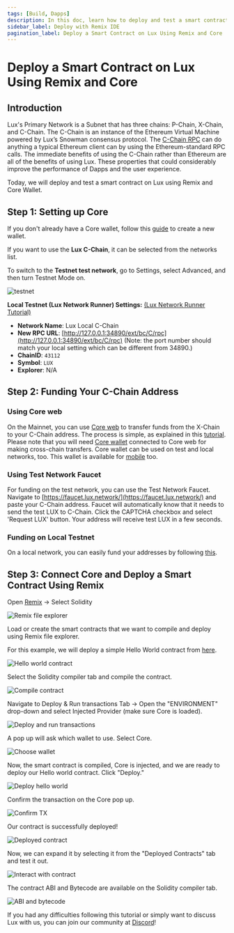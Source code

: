 ```yaml
---
tags: [Build, Dapps]
description: In this doc, learn how to deploy and test a smart contract on Lux using Remix and Core.
sidebar_label: Deploy with Remix IDE
pagination_label: Deploy a Smart Contract on Lux Using Remix and Core
---
```


# Deploy a Smart Contract on Lux Using Remix and Core

## Introduction

Lux's Primary Network is a Subnet that has three chains: P-Chain, X-Chain,
and C-Chain. The C-Chain is an instance of the Ethereum Virtual Machine powered
by Lux’s Snowman consensus protocol. The
[C-Chain RPC](/reference/luxd/c-chain/api.md) can do anything a typical Ethereum
client can by using the Ethereum-standard RPC calls. The immediate benefits of
using the C-Chain rather than Ethereum are all of the benefits of using
Lux. These properties that could considerably improve the performance of
Dapps and the user experience.

Today, we will deploy and test a smart contract on Lux using Remix and Core Wallet.

## Step 1: Setting up Core

If you don't already have a Core wallet, follow this
[guide](https://support.lux.network/en/articles/6100129-core-extension-how-do-i-create-a-new-wallet)
to create a new wallet.

If you want to use the **Lux C-Chain**, it can be selected from the networks list.

To switch to the **Testnet test network**, go to Settings, select Advanced, and then turn Testnet Mode on.

<div style={{textAlign: 'center'}}>

![testnet](/img/remix-core-guide/testnet.png)

</div>

**Local Testnet (Lux Network Runner) Settings:** [(Lux Network Runner Tutorial)](/tooling/netrunner.md)

- **Network Name**: Lux Local C-Chain
- **New RPC URL**:
  [http://127.0.0.1:34890/ext/bc/C/rpc](http://127.0.0.1:34890/ext/bc/C/rpc)
  (Note: the port number should match your local setting which can be different
  from 34890.)
- **ChainID**: `43112`
- **Symbol**: `LUX`
- **Explorer**: N/A

## Step 2: Funding Your C-Chain Address

### **Using Core web**

On the Mainnet, you can use [Core
web](https://core.app/) to transfer funds from the X-Chain to your
C-Chain address. The process is simple, as explained in this
[tutorial](https://support.lux.network/en/articles/8133713-core-web-how-do-i-make-cross-chain-transfers-in-core-stake).
Please note that you will need [Core wallet](https://join.core.app/extension) connected to Core web for making cross-chain transfers.
Core wallet can be used on test and local networks, too. 
This wallet is available for [mobile](https://support.lux.network/en/articles/6115608-core-mobile-where-can-i-download-core-mobile-to-my-phone) too.

### **Using Test Network Faucet**

For funding on the test network, you can use the Test Network Faucet. Navigate
to [https://faucet.lux.network/](https://faucet.lux.network/) and paste your
C-Chain address. Faucet will automatically know that it needs to send the test
LUX to C-Chain. Click the CAPTCHA checkbox and select 'Request LUX' button.
Your address will receive test LUX in a few seconds.

### Funding on Local Testnet

On a local network, you can easily fund your addresses by following
[this](/build/subnet/hello-subnet.md#importing-the-test-private-key).

## Step 3: Connect Core and Deploy a Smart Contract Using Remix

Open [Remix](https://remix.ethereum.org/) -&gt; Select Solidity

![Remix file explorer](/img/remix-core-guide/remix.png)

Load or create the smart contracts that we want to compile and deploy using Remix file explorer.

For this example, we will deploy a simple Hello World contract from [here](https://blog.chain.link/how-to-create-a-hello-world-smart-contract-with-solidity/).

![Hello world contract](/img/remix-core-guide/contract.png)

Select the Solidity compiler tab and compile the contract.

![Compile contract](/img/remix-core-guide/compile.png)

Navigate to Deploy & Run transactions Tab -&gt; Open the "ENVIRONMENT" drop-down and select
Injected Provider (make sure Core is loaded).

![Deploy and run transactions](/img/remix-core-guide/provider.png)

A pop up will ask which wallet to use. Select Core.

<div style={{textAlign: 'center'}}>

![Choose wallet](/img/remix-core-guide/wallet.png)

</div>

Now, the smart contract is compiled, Core is injected, and we are ready to
deploy our Hello world contract. Click "Deploy."

![Deploy hello world](/img/remix-core-guide/deploy.png)

Confirm the transaction on the Core pop up.

<div style={{textAlign: 'center'}}>

![Confirm TX](/img/remix-core-guide/approve.png)

</div>

Our contract is successfully deployed!

![Deployed contract](/img/remix-core-guide/deployed.png)

Now, we can expand it by selecting it from the "Deployed Contracts" tab and test it out.

<div style={{textAlign: 'center'}}>

![Interact with contract](/img/remix-core-guide/interact.png)

</div>

The contract ABI and Bytecode are available on the Solidity compiler tab.

<div style={{textAlign: 'center'}}>

![ABI and bytecode](/img/remix-core-guide/ABI-bytecode.png)

</div>

If you had any difficulties following this tutorial or simply want to discuss
Lux with us, you can join our community at [Discord](https://chat.lux.network/)!

